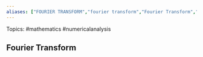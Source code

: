 ```yaml
---
aliases: ["FOURIER TRANSFORM","fourier transform","Fourier Transform","FT"] 
---
```

Topics: #mathematics #numericalanalysis

## Fourier Transform

